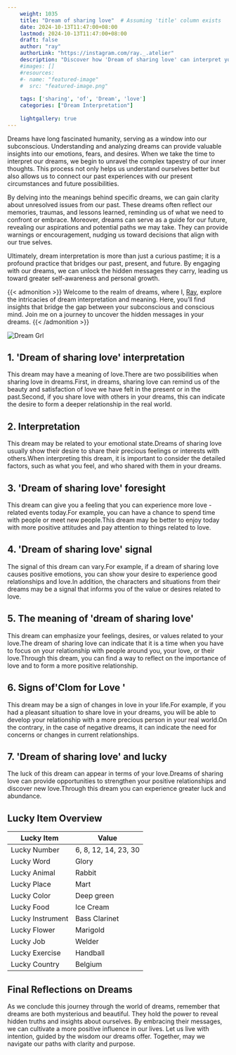 ```yaml
---
    weight: 1035
    title: "Dream of sharing love"  # Assuming 'title' column exists
    date: 2024-10-13T11:47:00+08:00
    lastmod: 2024-10-13T11:47:00+08:00
    draft: false
    author: "ray"
    authorLink: "https://instagram.com/ray._.atelier"
    description: "Discover how 'Dream of sharing love' can interpret your future and uncover its significant meanings in your life."
    #images: []
    #resources:
    #- name: "featured-image"
    #  src: "featured-image.png"
    
    tags: ['sharing', 'of', 'Dream', 'love']
    categories: ["Dream Interpretation"]
    
    lightgallery: true
---
```

    
Dreams have long fascinated humanity, serving as a window into our subconscious. Understanding and analyzing dreams can provide valuable insights into our emotions, fears, and desires. When we take the time to interpret our dreams, we begin to unravel the complex tapestry of our inner thoughts. This process not only helps us understand ourselves better but also allows us to connect our past experiences with our present circumstances and future possibilities.

By delving into the meanings behind specific dreams, we can gain clarity about unresolved issues from our past. These dreams often reflect our memories, traumas, and lessons learned, reminding us of what we need to confront or embrace. Moreover, dreams can serve as a guide for our future, revealing our aspirations and potential paths we may take. They can provide warnings or encouragement, nudging us toward decisions that align with our true selves.

Ultimately, dream interpretation is more than just a curious pastime; it is a profound practice that bridges our past, present, and future. By engaging with our dreams, we can unlock the hidden messages they carry, leading us toward greater self-awareness and personal growth.

{{< admonition >}}
Welcome to the realm of dreams, where I, [Ray](https://instagram.com/ray._.atelier), explore the intricacies of dream interpretation and meaning. Here, you’ll find insights that bridge the gap between your subconscious and conscious mind. Join me on a journey to uncover the hidden messages in your dreams.
{{< /admonition >}}

![Dream Grl](https://cdn.pixabay.com/photo/2017/11/02/03/35/gothic-2910057_1280.jpg "Dream Grl")

## 1. 'Dream of sharing love' interpretation
This dream may have a meaning of love.There are two possibilities when sharing love in dreams.First, in dreams, sharing love can remind us of the beauty and satisfaction of love we have felt in the present or in the past.Second, if you share love with others in your dreams, this can indicate the desire to form a deeper relationship in the real world.

## 2. Interpretation
This dream may be related to your emotional state.Dreams of sharing love usually show their desire to share their precious feelings or interests with others.When interpreting this dream, it is important to consider the detailed factors, such as what you feel, and who shared with them in your dreams.

## 3. 'Dream of sharing love' foresight
This dream can give you a feeling that you can experience more love -related events today.For example, you can have a chance to spend time with people or meet new people.This dream may be better to enjoy today with more positive attitudes and pay attention to things related to love.

## 4. 'Dream of sharing love' signal
The signal of this dream can vary.For example, if a dream of sharing love causes positive emotions, you can show your desire to experience good relationships and love.In addition, the characters and situations from their dreams may be a signal that informs you of the value or desires related to love.

## 5. The meaning of 'dream of sharing love'
This dream can emphasize your feelings, desires, or values related to your love.The dream of sharing love can indicate that it is a time when you have to focus on your relationship with people around you, your love, or their love.Through this dream, you can find a way to reflect on the importance of love and to form a more positive relationship.

## 6. Signs of'Clom for Love '
This dream may be a sign of changes in love in your life.For example, if you had a pleasant situation to share love in your dreams, you will be able to develop your relationship with a more precious person in your real world.On the contrary, in the case of negative dreams, it can indicate the need for concerns or changes in current relationships.

## 7. 'Dream of sharing love' and lucky
The luck of this dream can appear in terms of your love.Dreams of sharing love can provide opportunities to strengthen your positive relationships and discover new love.Through this dream you can experience greater luck and abundance.

## Lucky Item Overview
| Lucky Item          | Value              |
|---------------|--------------------|
| Lucky Number        | 6, 8, 12, 14, 23, 30  |
| Lucky Word          | Glory |
| Lucky Animal        | Rabbit |
| Lucky Place         | Mart     |
| Lucky Color         | Deep green     |
| Lucky Food          | Ice Cream      |
| Lucky Instrument    | Bass Clarinet |
| Lucky Flower        | Marigold    |
| Lucky Job           | Welder       |
| Lucky Exercise      | Handball  |
| Lucky Country       | Belgium    |


##  Final Reflections on Dreams

As we conclude this journey through the world of dreams, remember that dreams are both mysterious and beautiful. They hold the power to reveal hidden truths and insights about ourselves. By embracing their messages, we can cultivate a more positive influence in our lives. Let us live with intention, guided by the wisdom our dreams offer. Together, may we navigate our paths with clarity and purpose.
